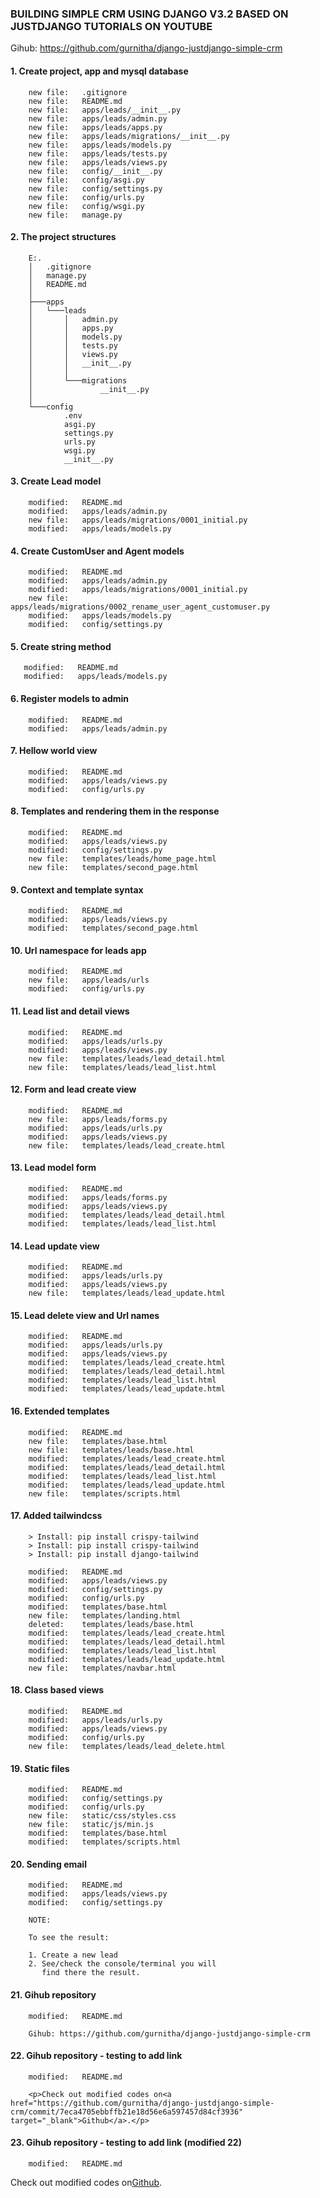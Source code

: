 ### BUILDING SIMPLE CRM USING DJANGO V3.2 BASED ON JUSTDJANGO TUTORIALS ON YOUTUBE

Gihub: https://github.com/gurnitha/django-justdjango-simple-crm

#### 1. Create project, app and mysql database

        new file:   .gitignore
        new file:   README.md
        new file:   apps/leads/__init__.py
        new file:   apps/leads/admin.py
        new file:   apps/leads/apps.py
        new file:   apps/leads/migrations/__init__.py
        new file:   apps/leads/models.py
        new file:   apps/leads/tests.py
        new file:   apps/leads/views.py
        new file:   config/__init__.py
        new file:   config/asgi.py
        new file:   config/settings.py
        new file:   config/urls.py
        new file:   config/wsgi.py
        new file:   manage.py


#### 2. The project structures

        E:.
        │   .gitignore
        │   manage.py
        │   README.md
        │
        ├───apps
        │   └───leads
        │       │   admin.py
        │       │   apps.py
        │       │   models.py
        │       │   tests.py
        │       │   views.py
        │       │   __init__.py
        │       │
        │       └───migrations
        │               __init__.py
        │
        └───config
                .env
                asgi.py
                settings.py
                urls.py
                wsgi.py
                __init__.py


#### 3. Create Lead model

        modified:   README.md
        modified:   apps/leads/admin.py
        new file:   apps/leads/migrations/0001_initial.py
        modified:   apps/leads/models.py


#### 4. Create CustomUser and Agent models

        modified:   README.md
        modified:   apps/leads/admin.py
        modified:   apps/leads/migrations/0001_initial.py
        new file:   apps/leads/migrations/0002_rename_user_agent_customuser.py
        modified:   apps/leads/models.py
        modified:   config/settings.py


#### 5. Create string method 
       
       modified:   README.md
       modified:   apps/leads/models.py


#### 6. Register models to admin

        modified:   README.md
        modified:   apps/leads/admin.py


#### 7. Hellow world view 

        modified:   README.md
        modified:   apps/leads/views.py
        modified:   config/urls.py


#### 8. Templates and rendering them in the response

        modified:   README.md
        modified:   apps/leads/views.py
        modified:   config/settings.py
        new file:   templates/leads/home_page.html
        new file:   templates/second_page.html


#### 9. Context and template syntax

        modified:   README.md
        modified:   apps/leads/views.py
        modified:   templates/second_page.html


#### 10. Url namespace for leads app

        modified:   README.md
        new file:   apps/leads/urls
        modified:   config/urls.py


#### 11. Lead list and detail views
       
        modified:   README.md
        modified:   apps/leads/urls.py
        modified:   apps/leads/views.py
        new file:   templates/leads/lead_detail.html
        new file:   templates/leads/lead_list.html


#### 12. Form and lead create view

        modified:   README.md
        new file:   apps/leads/forms.py
        modified:   apps/leads/urls.py
        modified:   apps/leads/views.py
        new file:   templates/leads/lead_create.html


#### 13. Lead model form

        modified:   README.md
        modified:   apps/leads/forms.py
        modified:   apps/leads/views.py
        modified:   templates/leads/lead_detail.html
        modified:   templates/leads/lead_list.html


#### 14. Lead update view

        modified:   README.md
        modified:   apps/leads/urls.py
        modified:   apps/leads/views.py
        new file:   templates/leads/lead_update.html


#### 15. Lead delete view and Url names

        modified:   README.md
        modified:   apps/leads/urls.py
        modified:   apps/leads/views.py
        modified:   templates/leads/lead_create.html
        modified:   templates/leads/lead_detail.html
        modified:   templates/leads/lead_list.html
        modified:   templates/leads/lead_update.html


#### 16. Extended templates

        modified:   README.md
        new file:   templates/base.html
        new file:   templates/leads/base.html
        modified:   templates/leads/lead_create.html
        modified:   templates/leads/lead_detail.html
        modified:   templates/leads/lead_list.html
        modified:   templates/leads/lead_update.html
        new file:   templates/scripts.html


#### 17. Added tailwindcss

        > Install: pip install crispy-tailwind
        > Install: pip install crispy-tailwind
        > Install: pip install django-tailwind

        modified:   README.md
        modified:   apps/leads/views.py
        modified:   config/settings.py
        modified:   config/urls.py
        modified:   templates/base.html
        new file:   templates/landing.html
        deleted:    templates/leads/base.html
        modified:   templates/leads/lead_create.html
        modified:   templates/leads/lead_detail.html
        modified:   templates/leads/lead_list.html
        modified:   templates/leads/lead_update.html
        new file:   templates/navbar.html


#### 18. Class based views

        modified:   README.md
        modified:   apps/leads/urls.py
        modified:   apps/leads/views.py
        modified:   config/urls.py
        new file:   templates/leads/lead_delete.html


#### 19. Static files

        modified:   README.md
        modified:   config/settings.py
        modified:   config/urls.py
        new file:   static/css/styles.css
        new file:   static/js/min.js
        modified:   templates/base.html
        modified:   templates/scripts.html


#### 20. Sending email

        modified:   README.md
        modified:   apps/leads/views.py
        modified:   config/settings.py

        NOTE:

        To see the result:

        1. Create a new lead
        2. See/check the console/terminal you will
           find there the result. 


#### 21. Gihub repository

        modified:   README.md

        Gihub: https://github.com/gurnitha/django-justdjango-simple-crm


#### 22. Gihub repository - testing to add link

        modified:   README.md

        <p>Check out modified codes on<a href="https://github.com/gurnitha/django-justdjango-simple-crm/commit/7eca4705ebbffb21e18d56e6a597457d84cf3936" target="_blank">Github</a>.</p>


#### 23. Gihub repository - testing to add link (modified 22)

        modified:   README.md

<p>Check out modified codes on<a href="https://github.com/gurnitha/django-justdjango-simple-crm/commit/7eca4705ebbffb21e18d56e6a597457d84cf3936" target="_blank">Github</a>.</p>











































































































































